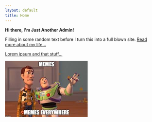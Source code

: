 ```yaml
---
layout: default
title: Home
---
```


**Hi there, I'm Just Another Admin!**

Filling in some random text before I turn this into a full blown site.  <a href="/JustAnotherAdmin/about">Read more about my life...

Lorem ipsum and that stuff...


![alt text](https://raw.githubusercontent.com/soccershoe/JustAnotherAdmin/master/images/memeseverywhere.jpg)




  
 
  
   